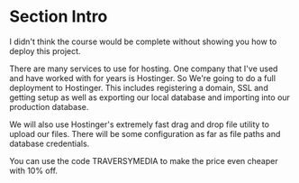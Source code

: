 # Section Intro

I didn't think the course would be complete without showing you how to deploy this project. 

There are many services to use for hosting. One company that I've used and have worked with for years is Hostinger. So We're going to do a full deployment to Hostinger. This includes registering a domain, SSL and getting setup as well as exporting our local database and importing into our production database.

We will also use Hostinger's extremely fast drag and drop file utility to upload our files. There will be some configuration as far as file paths and database credentials.

You can use the code TRAVERSYMEDIA to make the price even cheaper with 10% off.

